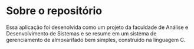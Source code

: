# Sobre o repositório

Essa aplicação foi desenolvida como um projeto da faculdade de Análise e Desenvolvimento de Sistemas e se resume em um sistema de gerenciamento de almoxarifado bem simples, construído na linguagem C.

